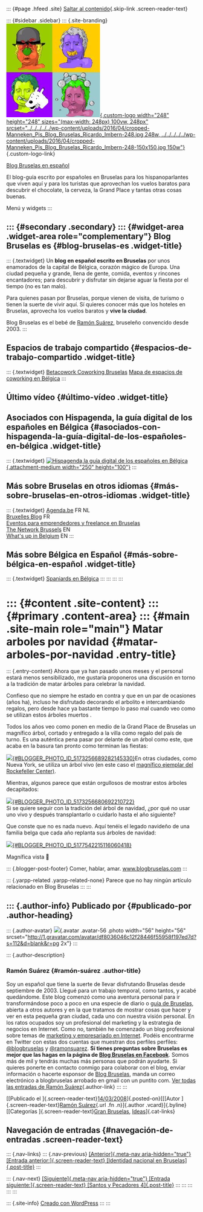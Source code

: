 ::: {#page .hfeed .site}
[Saltar al
contenido](../../../../../index.html?p=118#content){.skip-link
.screen-reader-text}

::: {#sidebar .sidebar}
::: {.site-branding}
[![](../../../../../wp-content/uploads/2016/04/cropped-Manneken_Pis_Blog_Bruselas_Ricardo_Imbern-248.jpg){.custom-logo
width="248" height="248" sizes="(max-width: 248px) 100vw, 248px"
srcset="../../../../../wp-content/uploads/2016/04/cropped-Manneken_Pis_Blog_Bruselas_Ricardo_Imbern-248.jpg 248w, ../../../../../wp-content/uploads/2016/04/cropped-Manneken_Pis_Blog_Bruselas_Ricardo_Imbern-248-150x150.jpg 150w"}](../../../../../index.html){.custom-logo-link}

[Blog Bruselas en español](../../../../../index.html)

El blog-guía escrito por españoles en Bruselas para los hispanoparlantes
que viven aquí y para los turistas que aprovechan los vuelos baratos
para descubrir el chocolate, la cerveza, la Grand Place y tantas otras
cosas buenas.

Menú y widgets
:::

::: {#secondary .secondary}
::: {#widget-area .widget-area role="complementary"}
Blog Bruselas es {#blog-bruselas-es .widget-title}
----------------

::: {.textwidget}
Un **blog en español escrito en Bruselas** por unos enamorados de la
capital de Bélgica, corazón mágico de Europa. Una ciudad pequeña y
grande, llena de gente, comida, eventos y rincones encantadores; para
descubrir y disfrutar sin dejarse aguar la fiesta por el tiempo (no es
tan malo).

Para quienes pasan por Bruselas, porque vienen de visita, de turismo o
tienen la suerte de vivir aquí. Sí quieres conocer más que los hoteles
en Bruselas, aprovecha los vuelos baratos y **vive la ciudad**.

Blog Bruselas es el bebé de [Ramón Suárez](http://www.ramonsuarez.com),
bruseleño convencido desde 2003.
:::

Espacios de trabajo compartido {#espacios-de-trabajo-compartido .widget-title}
------------------------------

::: {.textwidget}
[Betacowork Coworking Bruselas](http://www.betacowork.com) [Mapa de
espacios de coworking en Bélgica](http://coworkingbelgium.com)
:::

Último vídeo {#último-vídeo .widget-title}
------------

Asociados con Hispagenda, la guía digital de los españoles en Bélgica {#asociados-con-hispagenda-la-guía-digital-de-los-españoles-en-bélgica .widget-title}
---------------------------------------------------------------------

::: {.textwidget}
[![Hispagenda,la guía digital de los españoles en
Bélgica](../../../../../wp-content/uploads/2010/04/Hispagenda-250px.gif "Hispagenda, la guía digital de los españoles en Bélgica"){.attachment-medium
width="250" height="100"}](http://www.hispagenda.com)
:::

Más sobre Bruselas en otros idiomas {#más-sobre-bruselas-en-otros-idiomas .widget-title}
-----------------------------------

::: {.textwidget}
[Agenda.be](http://www.agenda.be) FR NL\
[Bruxelles Blog](http://www.bxlblog.be/) FR\
[Eventos para emprendedores y freelance en
Bruselas](http://www.betacowork.com/events/)\
[The Network
Brussels](http://groups.yahoo.com/group/TheNetworkBrussels/) EN\
[What\'s up in Belgium](http://www.whatsupin.be/) EN
:::

Más sobre Bélgica en Español {#más-sobre-bélgica-en-español .widget-title}
----------------------------

::: {.textwidget}
[Spaniards en Bélgica](http://www.spaniards.es/paises/belgica)
:::
:::
:::
:::

::: {#content .site-content}
::: {#primary .content-area}
::: {#main .site-main role="main"}
Matar arboles por navidad {#matar-arboles-por-navidad .entry-title}
=========================

::: {.entry-content}
Ahora que ya han pasado unos meses y el personal estará menos
sensibilizado, me gustaría proponeros una discusión en torno a la
tradición de matar árboles para celebrar la navidad.

Confieso que no siempre he estado en contra y que en un par de ocasiones
(años ha), incluso he disfrutado decorando el arbolito e intercambiando
regalos, pero desde hace ya bastante tiempo lo paso mal cuando veo como
se utilizan estos árboles muertos .

Todos los años veo como ponen en medio de la Grand Place de Bruselas un
magnífico árbol, cortado y entregado a la villa como regalo del país de
turno. Es una auténtica pena pasar por delante de un árbol como este,
que acaba en la basura tan pronto como terminan las fiestas:

[![](http://1.bp.blogspot.com/_m9ESRqvSnjc/R8sZjMCTXDI/AAAAAAAAA8k/nf3YIbvwJKc/s320/Ram%C3%B3n000.jpg){#BLOGGER_PHOTO_ID_5173256689282145330}](http://1.bp.blogspot.com/_m9ESRqvSnjc/R8sZjMCTXDI/AAAAAAAAA8k/nf3YIbvwJKc/s1600-h/Ram%C3%B3n000.jpg)En
otras ciudades, como Nueva York, se utiliza un árbol vivo (en este caso
el [magnífico ejemplar del Rockefeller
Center)](http://images.google.be/images?hl=en&client=firefox-a&rls=org.mozilla:en-US:unofficial&hs=5Om&resnum=0&q=new+york+christmas+tree&um=1&ie=UTF-8).

Mientras, algunos parece que están orgullosos de mostrar estos árboles
decapitados:

[![](http://3.bp.blogspot.com/_m9ESRqvSnjc/R8sZisCTXCI/AAAAAAAAA8c/uJOSOJ5T_Bg/s320/Ram%C3%B3n004.jpg){#BLOGGER_PHOTO_ID_5173256680692210722}](http://3.bp.blogspot.com/_m9ESRqvSnjc/R8sZisCTXCI/AAAAAAAAA8c/uJOSOJ5T_Bg/s1600-h/Ram%C3%B3n004.jpg)\
Si se quiere seguir con la tradición del árbol de navidad, ¿por qué no
usar uno vivo y después transplantarlo o cuidarlo hasta el año
siguiente?

Que conste que no es nada nuevo. Aquí tenéis el legado navideño de una
familia belga que cada año replanta sus árboles de navidad:

[![](http://3.bp.blogspot.com/_m9ESRqvSnjc/R9pTNn2U9wI/AAAAAAAAA9Q/stiT8ilgE6Y/s400/arbolesnavide%C3%B1os.jpg){#BLOGGER_PHOTO_ID_5177542215116060418}](http://3.bp.blogspot.com/_m9ESRqvSnjc/R9pTNn2U9wI/AAAAAAAAA9Q/stiT8ilgE6Y/s1600-h/arbolesnavide%C3%B1os.jpg)

Magnífica vista 🙂

::: {.blogger-post-footer}
Comer, hablar, amar. www.blogbruselas.com
:::

::: {.yarpp-related .yarpp-related-none}
Parece que no hay ningún artículo relacionado en Blog Bruselas
:::
:::

::: {.author-info}
Publicado por {#publicado-por .author-heading}
-------------

::: {.author-avatar}
![](http://1.gravatar.com/avatar/df8036046c12f28446f55958f197ed7d?s=56&d=blank&r=pg){.avatar
.avatar-56 .photo width="56" height="56"
srcset="http://1.gravatar.com/avatar/df8036046c12f28446f55958f197ed7d?s=112&d=blank&r=pg 2x"}
:::

::: {.author-description}
### Ramón Suárez {#ramón-suárez .author-title}

Soy un español que tiene la suerte de llevar disfrutando Bruselas desde
septiembre de 2003. Llegué para un trabajo temporal, como tantos, y
acabé quedándome. Este blog comenzó como una aventura personal para ir
transformándose poco a poco en una especie de diario o [guía de
Bruselas](../../../../../index.html), abierta a otros autores y en la
que tratamos de mostrar cosas que hacer y ver en esta pequeña gran
ciudad, cada uno con nuestra visión personal. En los ratos ocupados soy
un profesional del marketing y la estrategia de negocios en Internet.
Como no, también he comenzado un blog profesional sobre temas de
[marketing y empresariado en Internet](http://ramonsuarez.com). Podéis
encontrarme en Twitter con estas dos cuentas que muestran dos perfiles
perfiles: [\@blogbruselas](http://twitter.com/blogbruselas) y
[\@ramonsuarez](http://twitter.com/ramonsuarez). **Sí tienes preguntas
sobre Bruselas es mejor que las hagas en la página de [Blog Bruselas en
Facebook](http://www.facebook.com/blogbruselas)**. Somos más de mil y
tendrás muchas más personas que podrán ayudarte. Si quieres ponerte en
contacto conmigo para colaborar con el blog, enviar información o
hacerte esponsor de [Blog Bruselas](../../../../../index.html), manda un
correo electrónico a blogbruselas arrobado en gmail con un puntito com.
[Ver todas las entradas de Ramón
Suárez](../../../../2010/04/30/index.html?author=2){.author-link}
:::
:::

[[Publicado el
]{.screen-reader-text}[14/03/2008](../../../../../index.html?p=118)]{.posted-on}[[[Autor
]{.screen-reader-text}[Ramón
Suárez](../../../../2010/04/30/index.html?author=2){.url .fn
.n}]{.author .vcard}]{.byline}[[Categorías ]{.screen-reader-text}[Gran
Bruselas](../../../../category/gran-bruselas/index.html),
[Ideas](../../../../category/ideas/index.html)]{.cat-links}

Navegación de entradas {#navegación-de-entradas .screen-reader-text}
----------------------

::: {.nav-links}
::: {.nav-previous}
[[Anterior]{.meta-nav aria-hidden="true"} [Entrada
anterior:]{.screen-reader-text} [Identidad nacional en
Bruselas]{.post-title}](../../../../../index.html?p=117)
:::

::: {.nav-next}
[[Siguiente]{.meta-nav aria-hidden="true"} [Entrada
siguiente:]{.screen-reader-text} [Santos y Pecadores
4]{.post-title}](../../../../../index.html?p=119)
:::
:::
:::
:::
:::

::: {.site-info}
[Creado con WordPress](https://es.wordpress.org/)
:::
:::
